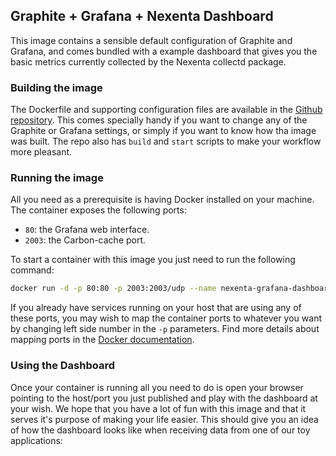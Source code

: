Graphite + Grafana + Nexenta Dashboard
---------------------------------------------

This image contains a sensible default configuration of Graphite and Grafana, and comes bundled with a example
dashboard that gives you the basic metrics currently collected by the Nexenta collectd package.


### Building the image ###

The Dockerfile and supporting configuration files are available in the [Github repository](https://github.com/wkettler/docker-grafana-graphite).
This comes specially handy if you want to change any of the Graphite or Grafana settings, or simply if you want
to know how tha image was built. The repo also has `build` and `start` scripts to make your workflow more pleasant.


### Running the image ###

All you need as a prerequisite is having Docker installed on your machine. The container exposes the following ports:

- `80`: the Grafana web interface.
- `2003`: the Carbon-cache port.

To start a container with this image you just need to run the following command:

```bash
docker run -d -p 80:80 -p 2003:2003/udp --name nexenta-grafana-dashboard nexenta/grafana_graphite
```

If you already have services running on your host that are using any of these ports, you may wish to map the container
ports to whatever you want by changing left side number in the `-p` parameters. Find more details about mapping ports
in the [Docker documentation](http://docs.docker.io/use/port_redirection/#port-redirection).


### Using the Dashboard ###

Once your container is running all you need to do is open your browser pointing to the host/port you just published and
play with the dashboard at your wish. We hope that you have a lot of fun with this image and that it serves it's
purpose of making your life easier. This should give you an idea of how the dashboard looks like when receiving data
from one of our toy applications:

